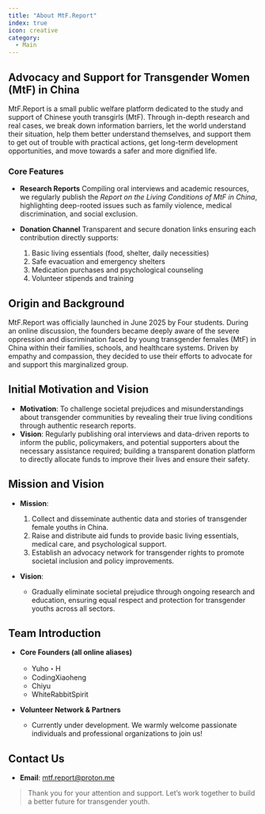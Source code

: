 ```yaml
---
title: "About MtF.Report"
index: true
icon: creative
category:
  - Main
---
```

## Advocacy and Support for Transgender Women (MtF) in China

MtF.Report is a small public welfare platform dedicated to the study and support of Chinese youth transgirls (MtF). Through in-depth research and real cases, we break down information barriers, let the world understand their situation, help them better understand themselves, and support them to get out of trouble with practical actions, get long-term development opportunities, and move towards a safer and more dignified life.

### Core Features

- **Research Reports**
  Compiling oral interviews and academic resources, we regularly publish the *Report on the Living Conditions of MtF in China*, highlighting deep-rooted issues such as family violence, medical discrimination, and social exclusion.

- **Donation Channel**
  Transparent and secure donation links ensuring each contribution directly supports:
  1. Basic living essentials (food, shelter, daily necessities)
  2. Safe evacuation and emergency shelters
  3. Medication purchases and psychological counseling
  4. Volunteer stipends and training

## Origin and Background

MtF.Report was officially launched in June 2025 by Four students. During an online discussion, the founders became deeply aware of the severe oppression and discrimination faced by young transgender females (MtF) in China within their families, schools, and healthcare systems. Driven by empathy and compassion, they decided to use their efforts to advocate for and support this marginalized group.

## Initial Motivation and Vision

- **Motivation**: To challenge societal prejudices and misunderstandings about transgender communities by revealing their true living conditions through authentic research reports.
- **Vision**: Regularly publishing oral interviews and data-driven reports to inform the public, policymakers, and potential supporters about the necessary assistance required; building a transparent donation platform to directly allocate funds to improve their lives and ensure their safety.

## Mission and Vision

- **Mission**:

  1. Collect and disseminate authentic data and stories of transgender female youths in China.
  2. Raise and distribute aid funds to provide basic living essentials, medical care, and psychological support.
  3. Establish an advocacy network for transgender rights to promote societal inclusion and policy improvements.
- **Vision**:
  - Gradually eliminate societal prejudice through ongoing research and education, ensuring equal respect and protection for transgender youths across all sectors.

## Team Introduction

- **Core Founders (all online aliases)**

  - Yuho・H
  - CodingXiaoheng
  - Chiyu
  - WhiteRabbitSpirit

- **Volunteer Network & Partners**

  - Currently under development. We warmly welcome passionate individuals and professional organizations to join us!

## Contact Us

- **Email**: [mtf.report@proton.me](mailto:mtf.report@proton.me)

> Thank you for your attention and support. Let’s work together to build a better future for transgender youth.
